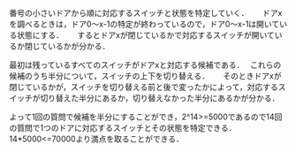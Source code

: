 番号の小さいドアから順に対応するスイッチと状態を特定していく．　　
ドアxを調べるときは，ドア0～x-1の特定が終わっているので，ドア0～x-1は開いている状態にする．　　
するとドアxが閉じているかで対応するスイッチが開いているか閉じているかが分かる．　　

最初は残っているすべてのスイッチがドアxと対応する候補である．　
これらの候補のうち半分について，スイッチの上下を切り替える．　　
そのときドアxが閉じているかが，スイッチを切り替える前と後で変ったかによって，対応するスイッチが切り替えた半分にあるか，切り替えなかった半分にあるかが分かる．

よって1回の質問で候補を半分にすることができ，2^14>=5000であるので14回の質問で1つのドアに対応するスイッチとその状態を特定できる．14*5000<=70000より満点を取ることができる．
